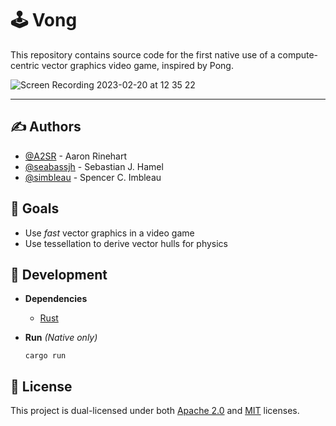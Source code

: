 # 🕹️ Vong

This repository contains source code for the first native use of a compute-centric vector graphics video game, inspired by Pong.

![Screen Recording 2023-02-20 at 12 35 22](https://user-images.githubusercontent.com/48108917/220213333-9490b8f5-56f7-42e2-a26e-b73bd387e24e.gif)

---

## ✍️ Authors

- [@A2SR](https://github.com/A2SR) - Aaron Rinehart
- [@seabassjh](https://github.com/seabassjh) - Sebastian J. Hamel
- [@simbleau](https://github.com/simbleau) - Spencer C. Imbleau

## 🚩 Goals

- Use *fast* vector graphics in a video game
- Use tessellation to derive vector hulls for physics

## 🔧 Development

- **Dependencies**
  - [Rust](https://www.rust-lang.org/)

- **Run** *(Native only)*

  ```shell
  cargo run
  ```

## 🔏 License

This project is dual-licensed under both [Apache 2.0](LICENSE-APACHE) and [MIT](LICENSE-MIT) licenses.
